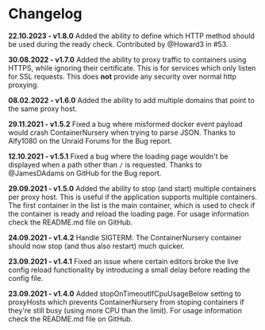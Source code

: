 Changelog
=========
**22.10.2023 - v1.8.0** Added the ability to define which HTTP method should be used during the ready check. Contributed by @Howard3 in #53.

**30.08.2022 - v1.7.0** Added the ability to proxy traffic to containers using HTTPS, while ignoring their certificate. This is for services which only listen for SSL requests. This does **not** provide any security over normal http proxying.

**08.02.2022 - v1.6.0** Added the ability to add multiple domains that point to the same proxy host.

**29.11.2021 - v1.5.2** Fixed a bug where misformed docker event payload would crash ContainerNursery when trying to parse JSON. Thanks to Alfy1080 on the Unraid Forums for the Bug report.

**12.10.2021 - v1.5.1** Fixed a bug where the loading page wouldn't be displayed when a path other than `/` is requested. Thanks to @JamesDAdams on GitHub for the Bug report.

**29.09.2021 - v1.5.0** Added the ability to stop (and start) multiple containers per proxy host. This is useful if the application supports multiple containers. The first container in the list is the main container, which is used to check if the container is ready and reload the loading page. For usage information check the README.md file on GitHub.
 
**24.09.2021 - v1.4.2** Handle SIGTERM. The ContainerNursery container should now stop (and thus also restart) much quicker.
 
**23.09.2021 - v1.4.1** Fixed an issue where certain editors broke the live config reload functionality by introducing a small delay before reading the config file.
 
**23.09.2021 - v1.4.0** Added stopOnTimeoutIfCpuUsageBelow setting to proxyHosts which prevents ContainerNursery from stoping containers if they're still busy (using more CPU than the limit). For usage information check the README.md file on GitHub.